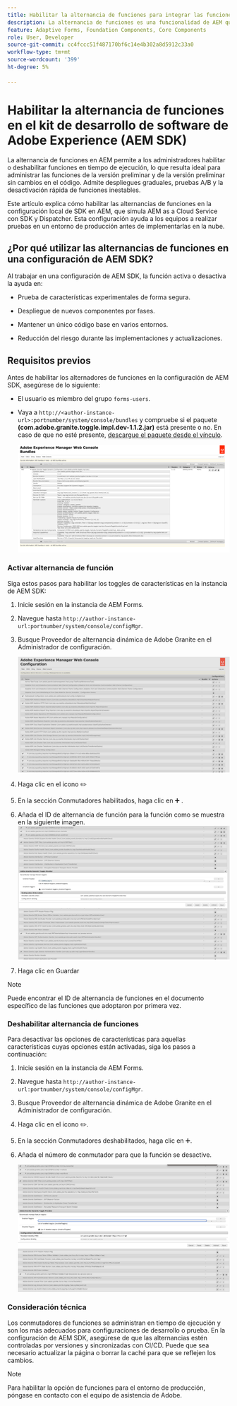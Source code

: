 ```yaml
---
title: Habilitar la alternancia de funciones para integrar las funciones de pionero y prelanzamiento
description: La alternancia de funciones es una funcionalidad de AEM que permite a los administradores habilitar nuevas funciones en un entorno de tiempo de ejecución.
feature: Adaptive Forms, Foundation Components, Core Components
role: User, Developer
source-git-commit: cc4fccc51f487170bf6c14e4b302a8d5912c33a0
workflow-type: tm+mt
source-wordcount: '399'
ht-degree: 5%

---
```


# Habilitar la alternancia de funciones en el kit de desarrollo de software de Adobe Experience (AEM SDK)

La alternancia de funciones en AEM permite a los administradores habilitar o deshabilitar funciones en tiempo de ejecución, lo que resulta ideal para administrar las funciones de la versión preliminar y de la versión preliminar sin cambios en el código. Admite despliegues graduales, pruebas A/B y la desactivación rápida de funciones inestables.

Este artículo explica cómo habilitar las alternancias de funciones en la configuración local de SDK en AEM, que simula AEM as a Cloud Service con SDK y Dispatcher. Esta configuración ayuda a los equipos a realizar pruebas en un entorno de producción antes de implementarlas en la nube.

## ¿Por qué utilizar las alternancias de funciones en una configuración de AEM SDK?

Al trabajar en una configuración de AEM SDK, la función activa o desactiva la ayuda en:

* Prueba de características experimentales de forma segura.

* Despliegue de nuevos componentes por fases.

* Mantener un único código base en varios entornos.

* Reducción del riesgo durante las implementaciones y actualizaciones.

## Requisitos previos

Antes de habilitar los alternadores de funciones en la configuración de AEM SDK, asegúrese de lo siguiente:

* El usuario es miembro del grupo `forms-users`.

* Vaya a `http://<author-instance-url>:portnumber/system/console/bundles` y compruebe si el paquete **(com.adobe.granite.toggle.impl.dev-1.1.2.jar)** está presente o no. En caso de que no esté presente, [descargue el paquete desde el vínculo](https://experience.adobe.com/#/downloads/content/software-distribution/en/aem.html?package=/content/software-distribution/en/details.html/content/dam/aem/public/adobe/packages/cq650/hotfix/com.adobe.granite.toggle.impl.dev-1.1.2%20.jar).

  ![Alternar característica](/help/forms/assets/aem-web-console-bundle.png)

### Activar alternancia de función

Siga estos pasos para habilitar los toggles de características en la instancia de AEM SDK:

1. Inicie sesión en la instancia de AEM Forms.

1. Navegue hasta `http://author-instance-url:portnumber/system/console/configMgr`.

1. Busque Proveedor de alternancia dinámica de Adobe Granite en el Administrador de configuración.

   ![Alternar característica](/help/forms/assets/aem-web-console-confi.png)

1. Haga clic en el icono ✏️
1. En la sección Conmutadores habilitados, haga clic en ➕ .
1. Añada el ID de alternancia de función para la función como se muestra en la siguiente imagen.
   ![Alternar característica](/help/forms/assets/feature-toggle.png)

1. Haga clic en Guardar

>[!NOTE]
>
> Puede encontrar el ID de alternancia de funciones en el documento específico de las funciones que adoptaron por primera vez.


### Deshabilitar alternancia de funciones

Para desactivar las opciones de características para aquellas características cuyas opciones están activadas, siga los pasos a continuación:

1. Inicie sesión en la instancia de AEM Forms.
1. Navegue hasta `http://author-instance-url:portnumber/system/console/configMgr`.
1. Busque Proveedor de alternancia dinámica de Adobe Granite en el Administrador de configuración.
1. Haga clic en el icono ✏️.
1. En la sección Conmutadores deshabilitados, haga clic en ➕.
1. Añada el número de conmutador para que la función se desactive.

   ![Alternar característica](/help/forms/assets/disable-toggle-feature.png)

### Consideración técnica

Los conmutadores de funciones se administran en tiempo de ejecución y son los más adecuados para configuraciones de desarrollo o prueba. En la configuración de AEM SDK, asegúrese de que las alternancias estén controladas por versiones y sincronizadas con CI/CD. Puede que sea necesario actualizar la página o borrar la caché para que se reflejen los cambios.

>[!NOTE]
>
> Para habilitar la opción de funciones para el entorno de producción, póngase en contacto con el equipo de asistencia de Adobe.


